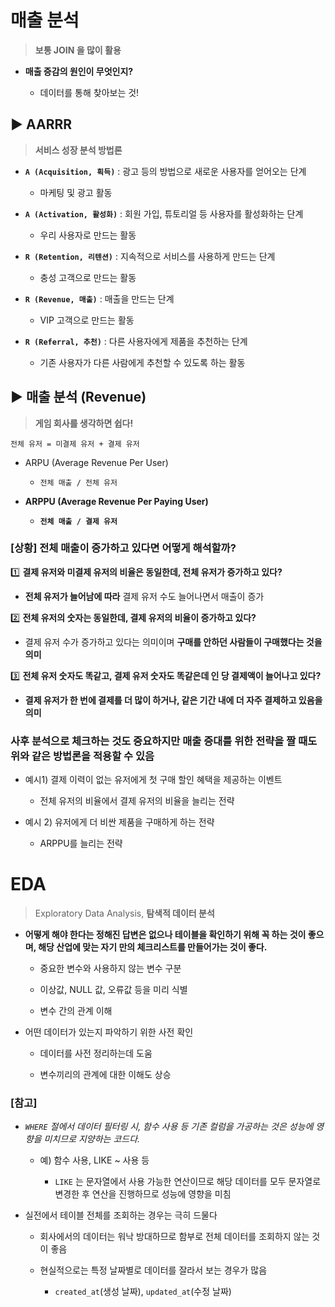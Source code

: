 # 매출 분석

> **보통 JOIN 을 많이 활용**

* **매출 증감의 원인이 무엇인지?**
  
  * 데이터를 통해 찾아보는 것!

## ▶️ AARRR

> **서비스 성장 분석 방법론**

* **`A (Acquisition, 획득)`** : 광고 등의 방법으로 새로운 사용자를 얻어오는 단계
  
  * 마케팅 및 광고 활동

* **`A (Activation, 활성화)`** : 회원 가입, 튜토리얼 등 사용자를 활성화하는 단계
  
  * 우리 사용자로 만드는 활동

* **`R (Retention, 리텐션)`** : 지속적으로 서비스를 사용하게 만드는 단계
  
  * 충성 고객으로 만드는 활동

* **`R (Revenue, 매출)`** : 매출을 만드는 단계
  
  * VIP 고객으로 만드는 활동

* **`R (Referral, 추천)`** : 다른 사용자에게 제품을 추천하는 단계
  
  * 기존 사용자가 다른 사람에게 추천할 수 있도록 하는 활동

## ▶️ 매출 분석 (Revenue)

> **게임 회사를 생각하면 쉽다!**

`전체 유저 = 미결제 유저 + 결제 유저`

* ARPU (Average Revenue Per User)
  
  * `전체 매출 / 전체 유저`

* **ARPPU (Average Revenue Per Paying User)**
  
  * **`전체 매출 / 결제 유저`**

### [상황] 전체 매출이 증가하고 있다면 어떻게 해석할까?

1️⃣ **결제 유저와 미결제 유저의 비율은 동일한데, 전체 유저가 증가하고 있다?**

* **전체 유저가 늘어남에 따라** 결제 유저 수도 늘어나면서 매출이 증가

2️⃣ **전체 유저의 숫자는 동일한데, 결제 유저의 비율이 증가하고 있다?**

* 결제 유저 수가 증가하고 있다는 의미이며 **구매를 안하던 사람들이 구매했다는 것을 의미**

3️⃣ **전체 유저 숫자도 똑같고, 결제 유저 숫자도 똑같은데 인 당 결제액이 늘어나고 있다?**

* **결제 유저가 한 번에 결제를 더 많이 하거나, 같은 기간 내에 더 자주 결제하고 있음을 의미**

### 사후 분석으로 체크하는 것도 중요하지만 매출 증대를 위한 전략을 짤 때도 위와 같은 방법론을 적용할 수 있음

* 예시1) 결제 이력이 없는 유저에게 첫 구매 할인 혜택을 제공하는 이벤트
  
  * 전체 유저의 비율에서 결제 유저의 비율을 늘리는 전략

* 예시 2) 유저에게 더 비싼 제품을 구매하게 하는 전략
  
  * ARPPU를 늘리는 전략

# EDA

> Exploratory Data Analysis, **탐색적 데이터 분석**

* **어떻게 해야 한다는 정해진 답변은 없으나 테이블을 확인하기 위해 꼭 하는 것이 좋으며, 해당 산업에 맞는 자기 만의 체크리스트를 만들어가는 것이 좋다.**
  
  * 중요한 변수와 사용하지 않는 변수 구분
  
  * 이상값, NULL 값, 오류값 등을 미리 식별
  
  * 변수 간의 관계 이해

* 어떤 데이터가 있는지 파악하기 위한 사전 확인
  
  * 데이터를 사전 정리하는데 도움
  
  * 변수끼리의 관계에 대한 이해도 상승

### [참고]

* *`WHERE` 절에서 데이터 필터링 시, 함수 사용 등 기존 컬럼을 가공하는 것은 성능에 영향을 미치므로 지양하는 코드다.*
  
  * 예) 함수 사용, LIKE ~ 사용 등
    
    * `LIKE` 는 문자열에서 사용 가능한 연산이므로 해당 데이터를 모두 문자열로 변경한 후 연산을 진행하므로 성능에 영향을 미침

* 실전에서 테이블 전체를 조회하는 경우는 극히 드물다
  
  * 회사에서의 데이터는 워낙 방대하므로 함부로 전체 데이터를 조회하지 않는 것이 좋음
  
  * 현실적으로는 특정 날짜별로 데이터를 잘라서 보는 경우가 많음
    
    * `created_at`(생성 날짜), `updated_at`(수정 날짜)
